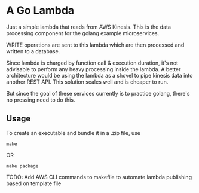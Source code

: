 # A Go Lambda

Just a simple lambda that reads from AWS Kinesis.
This is the data processing component for the golang example microservices.

WRITE operations are sent to this lambda which are then processed and written to a database.

Since lambda is charged by function call & execution duration, it's not advisable to perform any heavy processing inside the lambda.
A better architecture would be using the lambda as a shovel to pipe kinesis data into another REST API. This solution scales well and
is cheaper to run.

But since the goal of these services currently is to practice golang, there's no pressing need to do this.

## Usage

To create an executable and bundle it in a .zip file, use

    make

OR

    make package

TODO: Add AWS CLI commands to makefile to automate lambda publishing based on template file